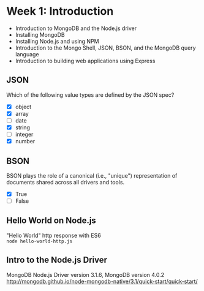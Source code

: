# Week 1: Introduction
  - Introduction to MongoDB and the Node.js driver
  - Installing MongoDB
  - Installing Node.js and using NPM
  - Introduction to the Mongo Shell, JSON, BSON, and the MongoDB query language
  - Introduction to building web applications using Express

## JSON
Which of the following value types are defined by the JSON spec?
- [x] object
- [x] array
- [ ] date
- [x] string
- [ ] integer
- [x] number

## BSON
BSON plays the role of a canonical (i.e., "unique") representation of documents shared across all drivers and tools.
- [x] True
- [ ] False

## Hello World on Node.js
"Hello World" http response with ES6\
`node hello-world-http.js`


## Intro to the Node.js Driver
MongoDB Node.js Driver version 3.1.6, MongoDB version 4.0.2\
http://mongodb.github.io/node-mongodb-native/3.1/quick-start/quick-start/
